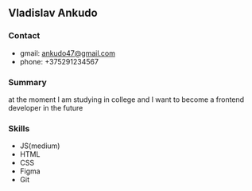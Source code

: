 ## Vladislav Ankudo

### Contact
* gmail: ankudo47@gmail.com
* phone: +375291234567

### Summary

at the moment I am studying in college and I want to become a frontend developer in the future

### Skills

* JS(medium)
* HTML
* CSS
* Figma
* Git

